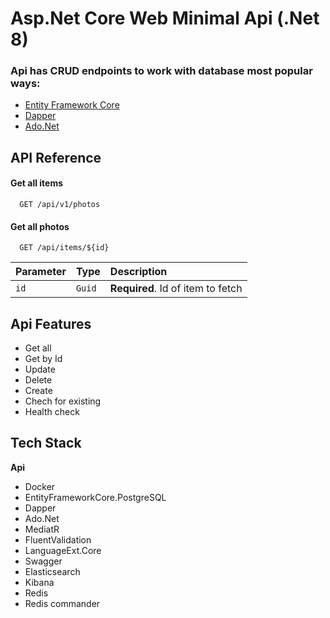 
# Asp.Net Core Web Minimal Api (.Net 8)




 ### Api has CRUD endpoints to work with database most popular ways:

 - [Entity Framework Core](https://learn.microsoft.com/en-us/ef/core/)
 - [Dapper](https://www.learndapper.com/)
 - [Ado.Net](https://learn.microsoft.com/en-us/dotnet/framework/data/adonet/ado-net-overview)
 


## API Reference

#### Get all items

```http
  GET /api/v1/photos
```


#### Get all photos

```http
  GET /api/items/${id}
```

| Parameter | Type     | Description                       |
| :-------- | :------- | :-------------------------------- |
| `id`      | `Guid` | **Required**. Id of item to fetch |




## Api Features

- Get all 
- Get by Id
- Update 
- Delete
- Create
- Chech for existing
- Health check


## Tech Stack

**Api** 
- Docker
- EntityFrameworkCore.PostgreSQL
- Dapper
- Ado.Net 
- MediatR 
- FluentValidation
- LanguageExt.Core
- Swagger
- Elasticsearch
- Kibana
- Redis
- Redis commander

